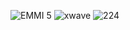 ![EMMI 5](https://user-images.githubusercontent.com/94558746/144297226-7b9f05bf-a598-46de-88e1-635d832e3f8c.png)
![xwave](https://user-images.githubusercontent.com/94558746/144297235-4137b3e8-133a-4423-8ae9-7ff19b12f59e.png)
![224](https://user-images.githubusercontent.com/94558746/144297247-5ed5f9bb-a966-4c09-87eb-7e608d22bf51.jpg)

